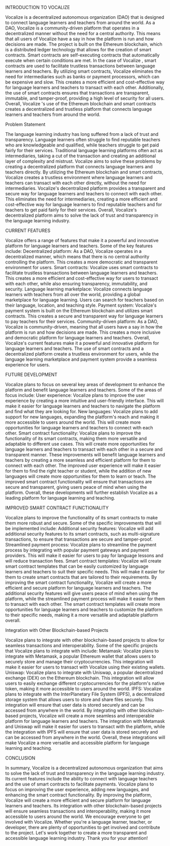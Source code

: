 INTRODUCTION  TO  VOCALIZE

Vocalize is a decentralized autonomous organization (DAO) that is designed to connect language learners and teachers from around the world. As a DAO, Vocalize is a community-driven platform that operates in a decentralized manner without the need for a central authority. This means that all users of Vocalize have a say in how the platform is run and how decisions are made.
The project is built on the Ethereum blockchain, which is a distributed ledger technology that allows for the creation of smart contracts. Smart contracts are self-executing contracts that automatically execute when certain conditions are met. In the case of Vocalize , smart contracts are used to facilitate trustless transactions between language learners and teachers.
By utilizing smart contracts, Vocalize eliminates the need for intermediaries such as banks or payment processors, which can be expensive and slow. This creates a more efficient and cost-effective way for language learners and teachers to transact with each other. Additionally, the use of smart contracts ensures that transactions are transparent, immutable, and tamper-proof, providing a high level of security for all users.
Overall, Vocalize 's use of the Ethereum blockchain and smart contracts creates a decentralized and trustless platform that connects language learners and teachers from around the world.

Problem Statement

The language learning industry has long suffered from a lack of trust and transparency. Language learners often struggle to find reputable teachers who are knowledgeable and qualified, while teachers struggle to get paid fairly for their services. Traditional language learning platforms often act as intermediaries, taking a cut of the transaction and creating an additional layer of complexity and mistrust.
Vocalize aims to solve these problems by creating a decentralized platform that connects language learners and teachers directly. By utilizing the Ethereum blockchain and smart contracts, Vocalize creates a trustless environment where language learners and teachers can transact with each other directly, without the need for intermediaries.
Vocalize's decentralized platform provides a transparent and secure way for language learners and teachers to connect with each other. This eliminates the need for intermediaries, creating a more efficient and cost-effective way for language learners to find reputable teachers and for teachers to get paid fairly for their services. Overall, Vocalize's decentralized platform aims to solve the lack of trust and transparency in the language learning industry.

CURRENT FEATURES

Vocalize offers a range of features that make it a powerful and innovative platform for language learners and teachers. Some of the key features include:
Decentralized platform: As a DAO, Vocalize operates in a decentralized manner, which means that there is no central authority controlling the platform. This creates a more democratic and transparent environment for users.
Smart contracts: Vocalize uses smart contracts to facilitate trustless transactions between language learners and teachers. This creates a more efficient and cost-effective way for users to transact with each other, while also ensuring transparency, immutability, and security.
Language learning marketplace: Vocalize connects language learners with teachers from all over the world, providing a global marketplace for language learning. Users can search for teachers based on their language, location, and teaching style.
Payment system: Vocalize's payment system is built on the Ethereum blockchain and utilizes smart contracts. This creates a secure and transparent way for language learners to pay teachers for their services.
Community-driven platform: As a DAO, Vocalize is community-driven, meaning that all users have a say in how the platform is run and how decisions are made. This creates a more inclusive and democratic platform for language learners and teachers.
Overall, Vocalize's current features make it a powerful and innovative platform for language learners and teachers. The use of smart contracts and a decentralized platform create a trustless environment for users, while the language learning marketplace and payment system provide a seamless experience for users.

FUTURE DEVELOPMENT

Vocalize plans to focus on several key areas of development to enhance the platform and benefit language learners and teachers. Some of the areas of focus include:
User experience: Vocalize plans to improve the user experience by creating a more intuitive and user-friendly interface. This will make it easier for language learners and teachers to navigate the platform and find what they are looking for.
New languages: Vocalize plans to add support for new languages, expanding the platform's reach and making it more accessible to users around the world. This will create more opportunities for language learners and teachers to connect with each other.
Smart contract functionality: Vocalize plans to improve the functionality of its smart contracts, making them more versatile and adaptable to different use cases. This will create more opportunities for language learners and teachers to transact with each other in a secure and transparent manner.
These improvements will benefit language learners and teachers by creating a more seamless and efficient platform for them to connect with each other. The improved user experience will make it easier for them to find the right teacher or student, while the addition of new languages will create more opportunities for them to learn or teach. The improved smart contract functionality will ensure that transactions are secure and transparent, giving users peace of mind when using the platform. Overall, these developments will further establish Vocalize as a leading platform for language learning and teaching.


IMPROVED SMART CONTRACT FUNCTIONALITY

Vocalize plans to improve the functionality of its smart contracts to make them more robust and secure. Some of the specific improvements that will be implemented include:
Additional security features: Vocalize will add additional security features to its smart contracts, such as multi-signature transactions, to ensure that transactions are secure and tamper-proof.
Streamlined payment process: Vocalize plans to streamline the payment process by integrating with popular payment gateways and payment providers. This will make it easier for users to pay for language lessons and will reduce transaction fees.
Smart contract templates: Vocalize will create smart contract templates that can be easily customized by language learners and teachers to suit their specific needs. This will make it easier for them to create smart contracts that are tailored to their requirements.
By improving the smart contract functionality, Vocalize will create a more efficient and secure platform for language learners and teachers. The additional security features will give users peace of mind when using the platform, while the streamlined payment process will make it easier for them to transact with each other. The smart contract templates will create more opportunities for language learners and teachers to customize the platform to their specific needs, making it a more versatile and adaptable platform overall.

Integration with Other Blockchain-based Projects

Vocalize plans to integrate with other blockchain-based projects to allow for seamless transactions and interoperability. Some of the specific projects that Vocalize plans to integrate with include:
Metamask: Vocalize plans to integrate with Metamask, a popular Ethereum wallet that allows users to securely store and manage their cryptocurrencies. This integration will make it easier for users to transact with Vocalize using their existing wallets.
Uniswap: Vocalize plans to integrate with Uniswap, a popular decentralized exchange (DEX) on the Ethereum blockchain. This integration will allow users to easily exchange different cryptocurrencies for the platform's native token, making it more accessible to users around the world.
IPFS: Vocalize plans to integrate with the InterPlanetary File System (IPFS), a decentralized storage system that allows users to store and share files securely. This integration will ensure that user data is stored securely and can be accessed from anywhere in the world.
By integrating with other blockchain-based projects, Vocalize will create a more seamless and interoperable platform for language learners and teachers. The integration with Metamask and Uniswap will make it easier for users to transact with the platform, while the integration with IPFS will ensure that user data is stored securely and can be accessed from anywhere in the world. Overall, these integrations will make Vocalize a more versatile and accessible platform for language learning and teaching.

CONCLUSION

In summary, Vocalize is a decentralized autonomous organization that aims to solve the lack of trust and transparency in the language learning industry. Its current features include the ability to connect with language teachers and the use of smart contracts to facilitate payments.  Vocalize plans to focus on improving the user experience, adding new languages, and enhancing the smart contract functionality.
By improving the platform, Vocalize will create a more efficient and secure platform for language learners and teachers. Its integration with other blockchain-based projects will ensure seamless transactions and interoperability, making it more accessible to users around the world.
We encourage everyone to get involved with Vocalize. Whether you're a language learner, teacher, or developer, there are plenty of opportunities to get involved and contribute to the project. Let's work together to create a more transparent and accessible language learning industry. Thank you for your attention!


